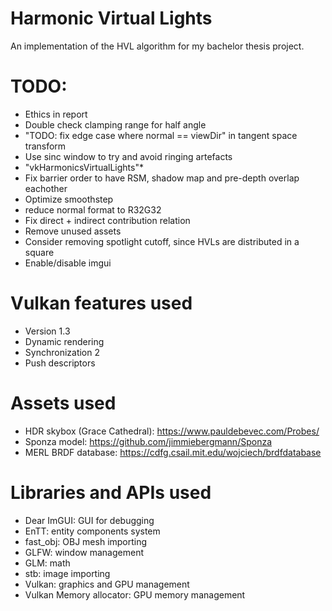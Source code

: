 # Harmonic Virtual Lights
An implementation of the HVL algorithm for my bachelor thesis project.

# TODO:
* Ethics in report
* Double check clamping range for half angle
* "TODO: fix edge case where normal == viewDir" in tangent space transform
* Use sinc window to try and avoid ringing artefacts
* "vkHarmonicsVirtualLights"*
* Fix barrier order to have RSM, shadow map and pre-depth overlap eachother
* Optimize smoothstep
* reduce normal format to R32G32
* Fix direct + indirect contribution relation
* Remove unused assets
* Consider removing spotlight cutoff, since HVLs are distributed in a square
* Enable/disable imgui

# Vulkan features used
* Version 1.3
* Dynamic rendering
* Synchronization 2
* Push descriptors

# Assets used
* HDR skybox (Grace Cathedral): https://www.pauldebevec.com/Probes/
* Sponza model: https://github.com/jimmiebergmann/Sponza
* MERL BRDF database: https://cdfg.csail.mit.edu/wojciech/brdfdatabase

# Libraries and APIs used
* Dear ImGUI: GUI for debugging
* EnTT: entity components system
* fast_obj: OBJ mesh importing
* GLFW: window management
* GLM: math
* stb: image importing
* Vulkan: graphics and GPU management
* Vulkan Memory allocator: GPU memory management